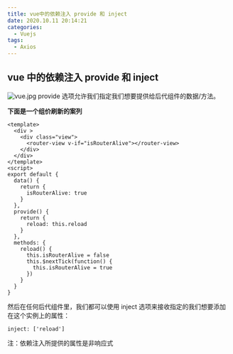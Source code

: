 ```yaml
---
title: vue中的依赖注入 provide 和 inject
date: 2020.10.11 20:14:21
categories:
  - Vuejs
tags:
  - Axios
---
```


## vue 中的依赖注入 provide 和 inject

![vue.jpg](//p3-juejin.byteimg.com/tos-cn-i-k3u1fbpfcp/f3167467ed314cf88e3766c92629e8d7~tplv-k3u1fbpfcp-zoom-1.image)
provide 选项允许我们指定我们想要提供给后代组件的数据/方法。

**下面是一个组价刷新的案列**

```vue
<template>
  <div >
    <div class="view">
      <router-view v-if="isRouterAlive"></router-view>
    </div>
  </div>
</template>
<script>
export default {
  data() {
    return {
      isRouterAlive: true
    }
  },
  provide() {
    return {
      reload: this.reload
    }
  },
  methods: {
    reload() {
      this.isRouterAlive = false
      this.$nextTick(function() {
        this.isRouterAlive = true
      })
    }
  }
}

```

然后在任何后代组件里，我们都可以使用 inject 选项来接收指定的我们想要添加在这个实例上的属性：

```
inject: ['reload']
```

注：依赖注入所提供的属性是非响应式
